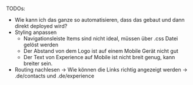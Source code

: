 TODOs:
- Wie kann ich das ganze so automatisieren, dass das gebaut und dann direkt deployed wird? 
- Styling anpassen
    - Navigationsleiste Items sind nicht ideal, müssen über .css Datei gelöst werden
    - Der Abstand von dem Logo ist auf einem Mobile Gerät nicht gut
    - Der Text von Experience auf Mobile ist nicht breit genug, kann breiter sein.
- Routing nachlesen -> Wie können die Links richtig angezeigt werden -> .de/contacts und .de/experience
